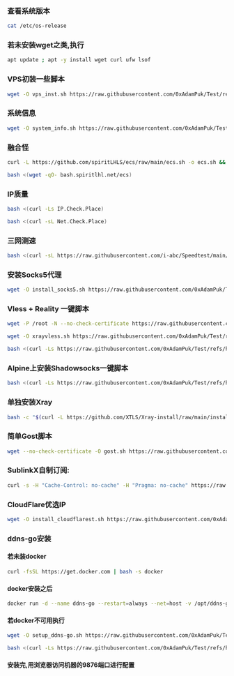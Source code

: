 ### 查看系统版本
```bash
cat /etc/os-release
```

### 若未安装wget之类,执行
```bash
apt update ; apt -y install wget curl ufw lsof
```

### VPS初装一些脚本
```bash
wget -O vps_inst.sh https://raw.githubusercontent.com/0xAdamPuk/Test/refs/heads/main/vps_inst.sh && chmod +x vps_inst.sh && clear && ./vps_inst.sh
```

### 系统信息
```bash
wget -O system_info.sh https://raw.githubusercontent.com/0xAdamPuk/Test/refs/heads/main/system_info.sh && chmod +x system_info.sh && clear && ./system_info.sh
```

### 融合怪
```bash
curl -L https://github.com/spiritLHLS/ecs/raw/main/ecs.sh -o ecs.sh && chmod +x ecs.sh && bash ecs.sh
```
```bash
bash <(wget -qO- bash.spiritlhl.net/ecs)
```


### IP质量
```bash
bash <(curl -Ls IP.Check.Place)
```
```bash
bash <(curl -sL Net.Check.Place)
```

### 三网测速
```bash
bash <(curl -sL https://raw.githubusercontent.com/i-abc/Speedtest/main/speedtest.sh)
```

### 安装Socks5代理
```bash
wget -O install_socks5.sh https://raw.githubusercontent.com/0xAdamPuk/Test/refs/heads/main/install_socks5.sh && chmod +x install_socks5.sh && clear && ./install_socks5.sh
```

### Vless + Reality 一键脚本
```bash
wget -P /root -N --no-check-certificate https://raw.githubusercontent.com/mack-a/v2ray-agent/master/install.sh && chmod 700 /root/install.sh && /root/install.sh
```
```bash
wget -O xrayvless.sh https://raw.githubusercontent.com/0xAdamPuk/Test/refs/heads/main/xrayvless.sh && chmod +x xrayvless.sh && clear && ./xrayvless.sh
```
```bash
bash <(curl -Ls https://raw.githubusercontent.com/0xAdamPuk/Test/refs/heads/main/xrayvless.sh)
```

### Alpine上安装Shadowsocks一键脚本
```bash
bash <(curl -Ls https://raw.githubusercontent.com/0xAdamPuk/Test/refs/heads/main/alpiness.sh)
```

### 单独安装Xray
```bash
bash -c "$(curl -L https://github.com/XTLS/Xray-install/raw/main/install-release.sh)" @ install
```

### 简单Gost脚本
```bash
wget --no-check-certificate -O gost.sh https://raw.githubusercontent.com/KANIKIG/Multi-EasyGost/master/gost.sh && chmod +x gost.sh && ./gost.sh
```

### SublinkX自制订阅:
```bash
curl -s -H "Cache-Control: no-cache" -H "Pragma: no-cache" https://raw.githubusercontent.com/gooaclok819/sublinkX/main/install.sh | sudo bash
```

### CloudFlare优选IP
```bash
wget -O install_cloudflarest.sh https://raw.githubusercontent.com/0xAdamPuk/Test/refs/heads/main/install_cloudflarest.sh && chmod +x install_cloudflarest.sh && clear && ./install_cloudflarest.sh
```

### ddns-go安装
#### 若未装docker
```bash
curl -fsSL https://get.docker.com | bash -s docker
```
#### docker安装之后
```bash
docker run -d --name ddns-go --restart=always --net=host -v /opt/ddns-go:/root jeessy/ddns-go
```
#### 若docker不可用执行
```bash
wget -O setup_ddns-go.sh https://raw.githubusercontent.com/0xAdamPuk/Test/refs/heads/main/setup_ddns-go.sh && chmod +x setup_ddns-go.sh && clear && ./setup_ddns-go.sh
```
```bash
bash <(curl -Ls https://raw.githubusercontent.com/0xAdamPuk/Test/refs/heads/main/setup_ddns-go.sh)
```
#### 安装完,用浏览器访问机器的9876端口进行配置
